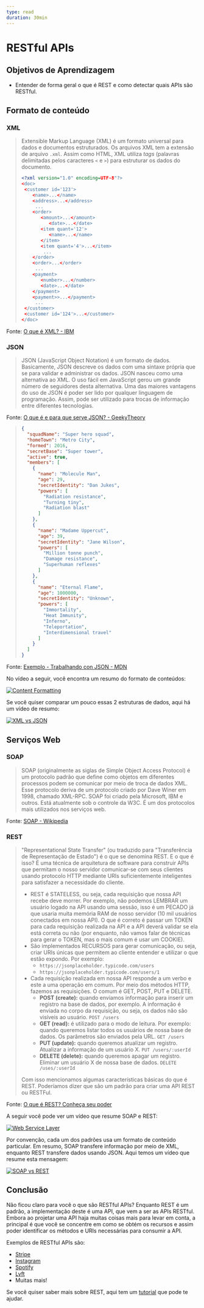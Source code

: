 ```yaml
---
type: read
duration: 30min
---
```


# RESTful APIs

## Objetivos de Aprendizagem

- Entender de forma geral o que é REST e como detectar quais APIs são RESTful.

## Formato de conteúdo

### XML

> Extensible Markup Language (XML) é um formato universal para dados e
>documentos estruturados. Os arquivos XML tem a extensão de arquivo `.xml`.
>Assim como HTML, XML utiliza *tags* (palavras delimitadas pelos caracteres `<`
>e `>`) para estruturar os dados do documento.
>
>```xml
><?xml version="1.0" encoding=UTF-8"?>
><doc>
>  <customer id='123'>
>     <name>...</name>
>     <address>...</address>
>      ...
>     <order>
>        <amount>...</amount>
>           <date>...</date>
>        <item quant='12'>
>           <name>...</name>
>        </item>
>        <item quant='4'>...</item>
>         ...
>     </order>
>     <order>...</order>
>      ...
>     <payment>
>        <number>...</number>
>        <date>...</date>
>     </payment>
>     <payment>>...</payment>
>      ...
>  </customer>
>  <customer id='124'>...</customer>
></doc>
>```

Fonte: [O que é XML? -
IBM](https://www.ibm.com/support/knowledgecenter/es/SSEPGG_8.2.0/com.ibm.db2.ii.doc/opt/c0007799.htm)

### JSON

> JSON (JavaScript Object Notation) é um formato de dados. Basicamente, JSON
> descreve os dados com uma sintaxe própria que se para validar e administrar os
> dados. JSON nasceu como uma alternativa ao XML. O uso fácil em JavaScript
> gerou um grande número de seguidores desta alternativa. Uma das maiores
> vantagens do uso de JSON é poder ser lido por qualquer linguagem de
> programação. Assim, pode ser utilizado para trocas de informação entre
> diferentes tecnologias.

Fonte: [O que é e para que serve JSON? -
GeekyTheory](https://geekytheory.com/json-i-que-es-y-para-que-sirve-json/)

> ```json
> {
>   "squadName": "Super hero squad",
>   "homeTown": "Metro City",
>   "formed": 2016,
>   "secretBase": "Super tower",
>   "active": true,
>   "members": [
>     {
>       "name": "Molecule Man",
>       "age": 29,
>       "secretIdentity": "Dan Jukes",
>       "powers": [
>         "Radiation resistance",
>         "Turning tiny",
>         "Radiation blast"
>       ]
>     },
>     {
>       "name": "Madame Uppercut",
>       "age": 39,
>       "secretIdentity": "Jane Wilson",
>       "powers": [
>         "Million tonne punch",
>         "Damage resistance",
>         "Superhuman reflexes"
>       ]
>     },
>     {
>       "name": "Eternal Flame",
>       "age": 1000000,
>       "secretIdentity": "Unknown",
>       "powers": [
>         "Immortality",
>         "Heat Immunity",
>         "Inferno",
>         "Teleportation",
>         "Interdimensional travel"
>       ]
>     }
>   ]
> }
> ```

Fonte: [Exemplo - Trabalhando con JSON -
MDN](https://developer.mozilla.org/es/docs/Learn/JavaScript/Objects/JSON)

No vídeo a seguir, você encontra um resumo do formato de conteúdos:

[![Content
Formatting](https://img.youtube.com/vi/hTdYO7tKh_k/0.jpg)](https://youtu.be/hTdYO7tKh_k)

Se você quiser comparar um pouco essas 2 estruturas de dados, aqui há um vídeo
de resumo:

[![XML vs
JSON](https://img.youtube.com/vi/95X-pHvGBnw/0.jpg)](https://youtu.be/95X-pHvGBnw)

## Serviços Web

### SOAP

> SOAP (originalmente as siglas de Simple Object Access Protocol) é um protocolo
> padrão que define como objetos em diferentes processos podem se comunicar por
> meio de troca de dados XML. Esse protocolo deriva de um protocolo criado por
> Dave Winer em 1998, chamado XML-RPC. SOAP foi criado pela Microsoft, IBM e
> outros. Está atualmente sob o controle da W3C. É um dos protocolos mais
> utilizados nos serviços web.

Fonte: [SOAP -
Wikipedia](https://es.wikipedia.org/wiki/Simple_Object_Access_Protocol)

### REST

> "Representational State Transfer" (ou traduzido para "Transferência de
> Representação de Estado") é o que se denomina REST. E o que é isso? É uma
> técnica de arquitetura de software para construir APIs que permitam o nosso
> servidor comunicar-se com seus clientes usando protocolo HTTP mediante URIs
> suficientemente inteligentes para satisfazer a necessidade do cliente.
>
> - REST é STATELESS, ou seja, cada requisição que nossa API recebe deve morrer.
>   Por exemplo, não podemos LEMBRAR um usuário logado na API usando uma sessão,
>   isso é um PECADO já que usaria muita memória RAM de nosso servidor (10 mil
>   usuários conectados em nossa API). O que é correto é passar um TOKEN para
>   cada requisição realizada na API e a API deverá validar se ela está correta
>   ou não (por enquanto, não vamos falar de técnicas para gerar o TOKEN, mas o
>   mais comum é usar um COOKIE).
> - São implementados RECURSOS para gerar comunicação, ou seja, criar URIs
>   únicas que permitem ao cliente entender e utilizar o que estão expondo. Por
>   exemplo:
>   * `https://jsonplaceholder.typicode.com/users`
>   * `https://jsonplaceholder.typicode.com/users/1`
> - Cada requisição realizada em nossa API responde a um verbo e este a uma
>   operação em comum. Por meio dos métodos HTTP, fazemos as requisições. O
>   comum é GET, POST, PUT e DELETE.
>   * **POST (create):** quando enviamos informação para inserir um registro na
>     base de dados, por exemplo. A informação é enviada no corpo da requisição,
>     ou seja, os dados não são visíveis ao usuário. `POST /users`
>   * **GET (read):** é utilizado para o modo de leitura. Por exemplo: quando
>     queremos listar todos os usuários de nossa base de dados. Os parâmetros
>     são enviados pela URL. `GET /users`
>   * **PUT (update):** quando queremos atualizar um registro. Atualizar a
>     informação de um usuário X. `PUT /users/:userId`
>   * **DELETE (delete):** quando queremos apagar um registro. Eliminar um
>     usuário X de nossa base de dados. `DELETE /uses/:userId`
>
> Com isso mencionamos algumas características básicas do que é REST. Poderíamos
> dizer que são um padrão para criar uma API REST ou RESTFul.

Fonte: [O que é REST? Conheça seu poder](https://openwebinars.net/blog/que-es-rest-conoce-su-potencia/)

A seguir você pode ver um vídeo que resume SOAP e REST:

[![Web Service
Layer](https://img.youtube.com/vi/AyQboo5CycM/0.jpg)](https://youtu.be/AyQboo5CycM)

Por convenção, cada um dos padrões usa um formato de conteúdo particular. Em
resumo, SOAP transfere informação por meio de XML, enquanto REST transfere dados
usando JSON. Aqui temos um vídeo que resume esta mensagem:

[![SOAP vs
REST](https://img.youtube.com/vi/aI1DSeZAEMA/0.jpg)](https://youtu.be/aI1DSeZAEMA)

## Conclusão

Não ficou claro para você o que são RESTful APIs? Enquanto REST é um padrão, a
implementação deste é uma API, que vem a ser as APIs RESTful. Embora ao projetar
uma API haja muitas coisas mais para levar em conta, a principal é que você se
concentre em como se obtém os recursos e assim poder identificar os métodos e
URIs necessárias para consumir a API.

Exemplos de RESTful APIs são:

- [Stripe](https://stripe.com/docs/api/php)
- [Instagram](https://www.instagram.com/developer)
- [Spotify](https://developer.spotify.com/web-api/)
- [Lyft](https://developer.lyft.com/docs/overview)
- Muitas mais!

Se você quiser saber mais sobre REST, aqui tem um
[tutorial](http://www.restapitutorial.com/) que pode te ajudar.
